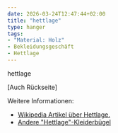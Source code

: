 ```yaml
---
date: 2026-03-24T12:47:44+02:00
title: "hettlage"
type: hanger
tags:
- "Material: Holz"
- Bekleidungsgeschäft
- Hettlage
---
```

hettlage

[Auch Rückseite]


<div class="notes">
Weitere Informationen:
<ul>
<li><a href="https://de.wikipedia.org/wiki/Hettlage_(Unternehmen)">Wikipedia Artikel über Hettlage.</a></li>
<li><a href="/tags/hettlage/">Andere "Hettlage"-Kleiderbügel</a></li>
</ul>
</div>
